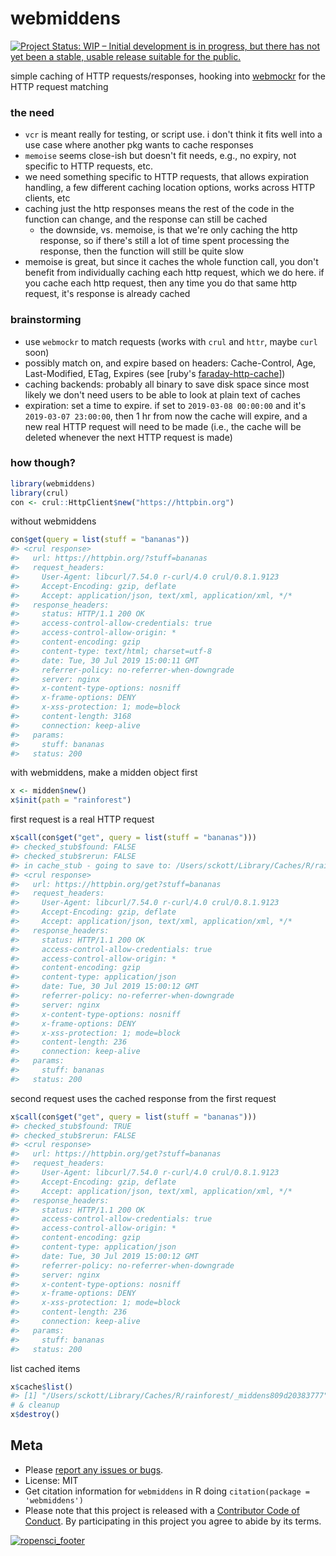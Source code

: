 webmiddens
==========




[![Project Status: WIP – Initial development is in progress, but there has not yet been a stable, usable release suitable for the public.](https://www.repostatus.org/badges/latest/wip.svg)](https://www.repostatus.org/#wip)

simple caching of HTTP requests/responses, hooking into [webmockr](https://github.com/ropensci/webmockr) 
for the HTTP request matching

### the need

- `vcr` is meant really for testing, or script use. i don't think it fits
well into a use case where another pkg wants to cache responses
- `memoise` seems close-ish but doesn't fit needs, e.g., no expiry, not specific
to HTTP requests, etc.
- we need something specific to HTTP requests, that allows expiration handling, a few different caching location options, works across HTTP clients, etc
- caching just the http responses means the rest of the code in the function can change, and the response can still be cached
    - the downside, vs. memoise, is that we're only caching the http response, so if there's still a lot of time spent processing the response, then the function will still be quite slow
- memoise is great, but since it caches the whole function call, you don't benefit from individually caching each http request, which we do here. if you cache each http request, then any time you do that same http request, it's response is already cached

### brainstorming

- use `webmockr` to match requests (works with `crul` and `httr`, maybe `curl` soon)
- possibly match on, and expire based on headers: Cache-Control, Age, Last-Modified,
ETag, Expires (see [ruby's [faraday-http-cache](https://github.com/plataformatec/faraday-http-cache#what-gets-cached)])
- caching backends: probably all binary to save disk space since most likely
we don't need users to be able to look at plain text of caches
- expiration: set a time to expire. if set to `2019-03-08 00:00:00` and it's
`2019-03-07 23:00:00`, then 1 hr from now the cache will expire, and a new real HTTP 
request will need to be made (i.e., the cache will be deleted whenever the next
HTTP request is made)

### how though?


```r
library(webmiddens)
library(crul)
con <- crul::HttpClient$new("https://httpbin.org")
```

without webmiddens


```r
con$get(query = list(stuff = "bananas"))
#> <crul response> 
#>   url: https://httpbin.org/?stuff=bananas
#>   request_headers: 
#>     User-Agent: libcurl/7.54.0 r-curl/4.0 crul/0.8.1.9123
#>     Accept-Encoding: gzip, deflate
#>     Accept: application/json, text/xml, application/xml, */*
#>   response_headers: 
#>     status: HTTP/1.1 200 OK
#>     access-control-allow-credentials: true
#>     access-control-allow-origin: *
#>     content-encoding: gzip
#>     content-type: text/html; charset=utf-8
#>     date: Tue, 30 Jul 2019 15:00:11 GMT
#>     referrer-policy: no-referrer-when-downgrade
#>     server: nginx
#>     x-content-type-options: nosniff
#>     x-frame-options: DENY
#>     x-xss-protection: 1; mode=block
#>     content-length: 3168
#>     connection: keep-alive
#>   params: 
#>     stuff: bananas
#>   status: 200
```

with webmiddens, make a midden object first


```r
x <- midden$new()
x$init(path = "rainforest")
```



first request is a real HTTP request


```r
x$call(con$get("get", query = list(stuff = "bananas")))
#> checked_stub$found: FALSE
#> checked_stub$rerun: FALSE
#> in cache_stub - going to save to: /Users/sckott/Library/Caches/R/rainforest/_middens809d20383777
#> <crul response> 
#>   url: https://httpbin.org/get?stuff=bananas
#>   request_headers: 
#>     User-Agent: libcurl/7.54.0 r-curl/4.0 crul/0.8.1.9123
#>     Accept-Encoding: gzip, deflate
#>     Accept: application/json, text/xml, application/xml, */*
#>   response_headers: 
#>     status: HTTP/1.1 200 OK
#>     access-control-allow-credentials: true
#>     access-control-allow-origin: *
#>     content-encoding: gzip
#>     content-type: application/json
#>     date: Tue, 30 Jul 2019 15:00:12 GMT
#>     referrer-policy: no-referrer-when-downgrade
#>     server: nginx
#>     x-content-type-options: nosniff
#>     x-frame-options: DENY
#>     x-xss-protection: 1; mode=block
#>     content-length: 236
#>     connection: keep-alive
#>   params: 
#>     stuff: bananas
#>   status: 200
```

second request uses the cached response from the first request


```r
x$call(con$get("get", query = list(stuff = "bananas")))
#> checked_stub$found: TRUE
#> checked_stub$rerun: FALSE
#> <crul response> 
#>   url: https://httpbin.org/get?stuff=bananas
#>   request_headers: 
#>     User-Agent: libcurl/7.54.0 r-curl/4.0 crul/0.8.1.9123
#>     Accept-Encoding: gzip, deflate
#>     Accept: application/json, text/xml, application/xml, */*
#>   response_headers: 
#>     status: HTTP/1.1 200 OK
#>     access-control-allow-credentials: true
#>     access-control-allow-origin: *
#>     content-encoding: gzip
#>     content-type: application/json
#>     date: Tue, 30 Jul 2019 15:00:12 GMT
#>     referrer-policy: no-referrer-when-downgrade
#>     server: nginx
#>     x-content-type-options: nosniff
#>     x-frame-options: DENY
#>     x-xss-protection: 1; mode=block
#>     content-length: 236
#>     connection: keep-alive
#>   params: 
#>     stuff: bananas
#>   status: 200
```

list cached items


```r
x$cache$list()
#> [1] "/Users/sckott/Library/Caches/R/rainforest/_middens809d20383777"
# & cleanup
x$destroy()
```

## Meta

* Please [report any issues or bugs](https://github.com/ropensci/webmiddens/issues).
* License: MIT
* Get citation information for `webmiddens` in R doing `citation(package = 'webmiddens')`
* Please note that this project is released with a [Contributor Code of Conduct](CODE_OF_CONDUCT.md).
By participating in this project you agree to abide by its terms.

[![ropensci_footer](https://ropensci.org/public_images/github_footer.png)](https://ropensci.org)
